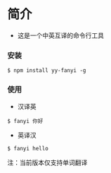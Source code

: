 # 简介
- 这是一个中英互译的命令行工具

### 安装
```
$ npm install yy-fanyi -g
```

### 使用
- 汉译英
```
$ fanyi 你好
```
- 英译汉
```
$ fanyi hello
```
注：当前版本仅支持单词翻译